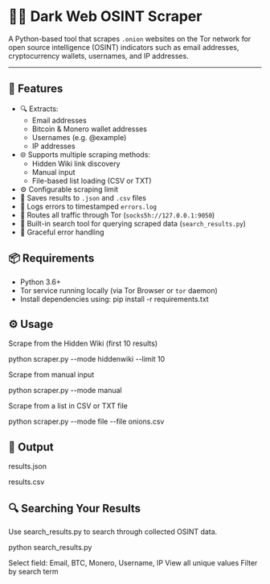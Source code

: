 # 🕵️‍♂️ Dark Web OSINT Scraper

A Python-based tool that scrapes `.onion` websites on the Tor network for open source intelligence (OSINT) indicators such as email addresses, cryptocurrency wallets, usernames, and IP addresses.

---

## 🚀 Features

- 🔍 Extracts:
  - Email addresses
  - Bitcoin & Monero wallet addresses
  - Usernames (e.g. @example)
  - IP addresses
- 🌐 Supports multiple scraping methods:
  - Hidden Wiki link discovery
  - Manual input
  - File-based list loading (CSV or TXT)
- ⚙️ Configurable scraping limit
- 📁 Saves results to `.json` and `.csv` files
- 📄 Logs errors to timestamped `errors.log`
- 🔐 Routes all traffic through Tor (`socks5h://127.0.0.1:9050`)
- 💬 Built-in search tool for querying scraped data (`search_results.py`)
- 🧪 Graceful error handling


## 📦 Requirements

- Python 3.6+
- Tor service running locally (via Tor Browser or `tor` daemon)
- Install dependencies using: pip install -r requirements.txt

## ⚙️ Usage
Scrape from the Hidden Wiki (first 10 results)

python scraper.py --mode hiddenwiki --limit 10

Scrape from manual input

python scraper.py --mode manual

Scrape from a list in CSV or TXT file

python scraper.py --mode file --file onions.csv

## 📁 Output
results.json

results.csv

## 🔍 Searching Your Results
Use search_results.py to search through collected OSINT data.

python search_results.py

Select field: Email, BTC, Monero, Username, IP
View all unique values
Filter by search term

